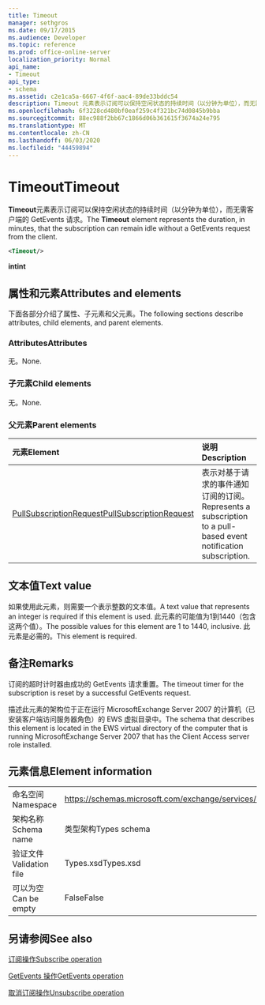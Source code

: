 ```yaml
---
title: Timeout
manager: sethgros
ms.date: 09/17/2015
ms.audience: Developer
ms.topic: reference
ms.prod: office-online-server
localization_priority: Normal
api_name:
- Timeout
api_type:
- schema
ms.assetid: c2e1ca5a-6667-4f6f-aac4-89de33bddc54
description: Timeout 元素表示订阅可以保持空闲状态的持续时间（以分钟为单位），而无需客户端的 GetEvents 请求。
ms.openlocfilehash: 6f3228cd480bf0eaf259c4f321bc74d0845b9bba
ms.sourcegitcommit: 88ec988f2bb67c1866d06b361615f3674a24e795
ms.translationtype: MT
ms.contentlocale: zh-CN
ms.lasthandoff: 06/03/2020
ms.locfileid: "44459894"
---
```

# <a name="timeout"></a><span data-ttu-id="c6bf4-103">Timeout</span><span class="sxs-lookup"><span data-stu-id="c6bf4-103">Timeout</span></span>

<span data-ttu-id="c6bf4-104">**Timeout**元素表示订阅可以保持空闲状态的持续时间（以分钟为单位），而无需客户端的 GetEvents 请求。</span><span class="sxs-lookup"><span data-stu-id="c6bf4-104">The **Timeout** element represents the duration, in minutes, that the subscription can remain idle without a GetEvents request from the client.</span></span> 
  
```xml
<Timeout/>
```

 <span data-ttu-id="c6bf4-105">**int**</span><span class="sxs-lookup"><span data-stu-id="c6bf4-105">**int**</span></span>
## <a name="attributes-and-elements"></a><span data-ttu-id="c6bf4-106">属性和元素</span><span class="sxs-lookup"><span data-stu-id="c6bf4-106">Attributes and elements</span></span>

<span data-ttu-id="c6bf4-107">下面各部分介绍了属性、子元素和父元素。</span><span class="sxs-lookup"><span data-stu-id="c6bf4-107">The following sections describe attributes, child elements, and parent elements.</span></span>
  
### <a name="attributes"></a><span data-ttu-id="c6bf4-108">Attributes</span><span class="sxs-lookup"><span data-stu-id="c6bf4-108">Attributes</span></span>

<span data-ttu-id="c6bf4-109">无。</span><span class="sxs-lookup"><span data-stu-id="c6bf4-109">None.</span></span>
  
### <a name="child-elements"></a><span data-ttu-id="c6bf4-110">子元素</span><span class="sxs-lookup"><span data-stu-id="c6bf4-110">Child elements</span></span>

<span data-ttu-id="c6bf4-111">无。</span><span class="sxs-lookup"><span data-stu-id="c6bf4-111">None.</span></span>
  
### <a name="parent-elements"></a><span data-ttu-id="c6bf4-112">父元素</span><span class="sxs-lookup"><span data-stu-id="c6bf4-112">Parent elements</span></span>

|<span data-ttu-id="c6bf4-113">**元素**</span><span class="sxs-lookup"><span data-stu-id="c6bf4-113">**Element**</span></span>|<span data-ttu-id="c6bf4-114">**说明**</span><span class="sxs-lookup"><span data-stu-id="c6bf4-114">**Description**</span></span>|
|:-----|:-----|
|[<span data-ttu-id="c6bf4-115">PullSubscriptionRequest</span><span class="sxs-lookup"><span data-stu-id="c6bf4-115">PullSubscriptionRequest</span></span>](pullsubscriptionrequest.md) <br/> |<span data-ttu-id="c6bf4-116">表示对基于请求的事件通知订阅的订阅。</span><span class="sxs-lookup"><span data-stu-id="c6bf4-116">Represents a subscription to a pull-based event notification subscription.</span></span>  <br/> |
   
## <a name="text-value"></a><span data-ttu-id="c6bf4-117">文本值</span><span class="sxs-lookup"><span data-stu-id="c6bf4-117">Text value</span></span>

<span data-ttu-id="c6bf4-118">如果使用此元素，则需要一个表示整数的文本值。</span><span class="sxs-lookup"><span data-stu-id="c6bf4-118">A text value that represents an integer is required if this element is used.</span></span> <span data-ttu-id="c6bf4-119">此元素的可能值为1到1440（包含这两个值）。</span><span class="sxs-lookup"><span data-stu-id="c6bf4-119">The possible values for this element are 1 to 1440, inclusive.</span></span> <span data-ttu-id="c6bf4-120">此元素是必需的。</span><span class="sxs-lookup"><span data-stu-id="c6bf4-120">This element is required.</span></span>
  
## <a name="remarks"></a><span data-ttu-id="c6bf4-121">备注</span><span class="sxs-lookup"><span data-stu-id="c6bf4-121">Remarks</span></span>

<span data-ttu-id="c6bf4-122">订阅的超时计时器由成功的 GetEvents 请求重置。</span><span class="sxs-lookup"><span data-stu-id="c6bf4-122">The timeout timer for the subscription is reset by a successful GetEvents request.</span></span>
  
<span data-ttu-id="c6bf4-123">描述此元素的架构位于正在运行 MicrosoftExchange Server 2007 的计算机（已安装客户端访问服务器角色）的 EWS 虚拟目录中。</span><span class="sxs-lookup"><span data-stu-id="c6bf4-123">The schema that describes this element is located in the EWS virtual directory of the computer that is running MicrosoftExchange Server 2007 that has the Client Access server role installed.</span></span> 
  
## <a name="element-information"></a><span data-ttu-id="c6bf4-124">元素信息</span><span class="sxs-lookup"><span data-stu-id="c6bf4-124">Element information</span></span>

|||
|:-----|:-----|
|<span data-ttu-id="c6bf4-125">命名空间</span><span class="sxs-lookup"><span data-stu-id="c6bf4-125">Namespace</span></span>  <br/> |https://schemas.microsoft.com/exchange/services/2006/types  <br/> |
|<span data-ttu-id="c6bf4-126">架构名称</span><span class="sxs-lookup"><span data-stu-id="c6bf4-126">Schema name</span></span>  <br/> |<span data-ttu-id="c6bf4-127">类型架构</span><span class="sxs-lookup"><span data-stu-id="c6bf4-127">Types schema</span></span>  <br/> |
|<span data-ttu-id="c6bf4-128">验证文件</span><span class="sxs-lookup"><span data-stu-id="c6bf4-128">Validation file</span></span>  <br/> |<span data-ttu-id="c6bf4-129">Types.xsd</span><span class="sxs-lookup"><span data-stu-id="c6bf4-129">Types.xsd</span></span>  <br/> |
|<span data-ttu-id="c6bf4-130">可以为空</span><span class="sxs-lookup"><span data-stu-id="c6bf4-130">Can be empty</span></span>  <br/> |<span data-ttu-id="c6bf4-131">False</span><span class="sxs-lookup"><span data-stu-id="c6bf4-131">False</span></span>  <br/> |
   
## <a name="see-also"></a><span data-ttu-id="c6bf4-132">另请参阅</span><span class="sxs-lookup"><span data-stu-id="c6bf4-132">See also</span></span>



[<span data-ttu-id="c6bf4-133">订阅操作</span><span class="sxs-lookup"><span data-stu-id="c6bf4-133">Subscribe operation</span></span>](subscribe-operation.md)
  
[<span data-ttu-id="c6bf4-134">GetEvents 操作</span><span class="sxs-lookup"><span data-stu-id="c6bf4-134">GetEvents operation</span></span>](getevents-operation.md)
  
[<span data-ttu-id="c6bf4-135">取消订阅操作</span><span class="sxs-lookup"><span data-stu-id="c6bf4-135">Unsubscribe operation</span></span>](unsubscribe-operation.md)

